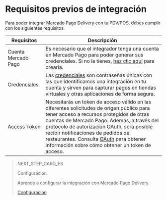 # Requisitos previos de integración

Para poder integrar Mercado Pago Delivery con tu PDV/POS, debes cumplir con los siguientes requisitos.

| Requisitos | Descripción |
|---|---|
|Cuenta Mercado Pago| Es necesario que el integrador tenga una cuenta en Mercado Pago para poder generar sus credenciales. Si no la tienes, [haz clic aquí](https://www.mercadopago[FAKER][URL][DOMAIN]/hub/registration/landing) para crearla.|
|Credenciales| Las [credenciales](https://www.mercadopago[FAKER][URL][DOMAIN]/developers/es/guides/resources/credentials) son contraseñas únicas con las que identificamos una integración en tu cuenta y sirven para capturar pagos en tiendas virtuales y otras aplicaciones de forma segura.|
|Access Token| Necesitarás un token de acceso válido en las diferentes solicitudes de origen público para tener acceso a recursos protegidos de otras cuentas de Mercado Pago. Además, a través del protocolo de autorización OAuth, será posible recibir notificaciones de pedidos de restaurantes. Consulta [OAuth](https://www.mercadopago[FAKER][URL][DOMAIN]/developers/es/guides/security/oauth/introduction) para obtener información sobre cómo obtener un token de acceso.|

> NEXT_STEP_CARD_ES
>
> Configuración
>
> Aprende a configurar la integración con Mercado Pago Delivery.
>
> [Configuración](https://www.mercadopago[FAKER][URL][DOMAIN]/developers/es/guides/mp-delivery/integration)